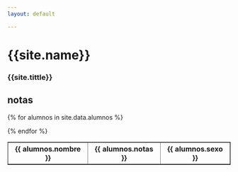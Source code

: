 ```yaml
---
layout: default

---
```

# {{site.name}}
### {{site.tittle}}  


## notas




<table border="1">

{% for alumnos in site.data.alumnos %}

<tr>
   <th>{{ alumnos.nombre }}</th>
   <th>{{ alumnos.notas }}</th>
   <th>{{ alumnos.sexo }}</th>
</tr>
{% endfor %}

</table>
